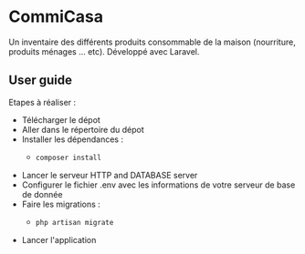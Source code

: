 # CommiCasa
Un inventaire des différents produits consommable de la maison (nourriture, produits ménages ... etc). Développé avec Laravel.

## User guide

Etapes à réaliser :
* Télécharger le dépot
* Aller dans le répertoire du dépot
* Installer les dépendances :
    * ```bash
      composer install
      ```
* Lancer le serveur HTTP and DATABASE server
* Configurer le fichier .env avec les informations de votre serveur de base de donnée
* Faire les migrations :
    * ```bash
      php artisan migrate
      ```
* Lancer l'application